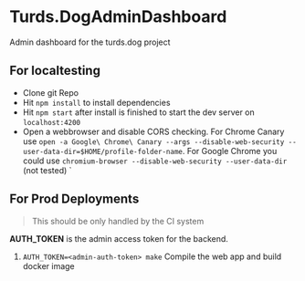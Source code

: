 # Turds.DogAdminDashboard

Admin dashboard for the turds.dog project

## For localtesting

- Clone git Repo
- Hit `npm install` to install dependencies
- Hit `npm start` after install is finished to start the dev server on `localhost:4200`
- Open a webbrowser and disable CORS checking. For Chrome Canary use `open -a Google\ Chrome\ Canary --args --disable-web-security --user-data-dir=$HOME/profile-folder-name`. For Google Chrome you could use `chromium-browser --disable-web-security --user-data-dir` (not tested)
`

## For Prod Deployments

> This should be only handled by the CI system

__AUTH_TOKEN__ is the admin access token for the backend.

1. `AUTH_TOKEN=<admin-auth-token> make` Compile the web app and build docker image